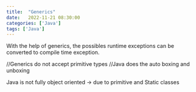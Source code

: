 ```yaml
---
title:  "Generics"
date:   2022-11-21 08:30:00
categories: ['Java']
tags: ['Java']
---
```


With the help of generics, the possibles runtime exceptions can be converted to compile time exception.

//Generics do not accept primitive types
//Java does the auto boxing and unboxing


Java is not fully object oriented -> due to primitive and Static classes